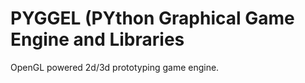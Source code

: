 
# PYGGEL (PYthon Graphical Game Engine and Libraries

OpenGL powered 2d/3d prototyping game engine.
